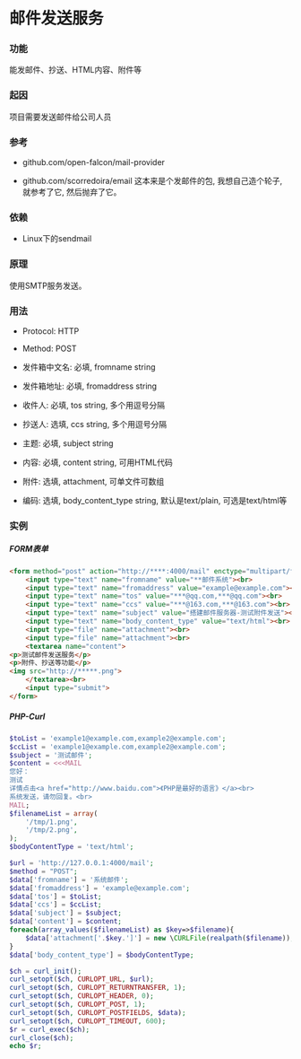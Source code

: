 # 邮件发送服务

### 功能
能发邮件、抄送、HTML内容、附件等

### 起因
项目需要发送邮件给公司人员

### 参考
- github.com/open-falcon/mail-provider

- github.com/scorredoira/email 这本来是个发邮件的包, 我想自己造个轮子, 就参考了它, 然后抛弃了它。

### 依赖
- Linux下的sendmail

### 原理
使用SMTP服务发送。

### 用法

- Protocol: HTTP

- Method: POST

- 发件箱中文名: 必填, fromname string 

- 发件箱地址: 必填, fromaddress string

- 收件人: 必填, tos string, 多个用逗号分隔

- 抄送人: 选填, ccs string, 多个用逗号分隔

- 主题: 必填, subject string

- 内容: 必填, content string, 可用HTML代码

- 附件: 选填, attachment, 可单文件可数组

- 编码: 选填, body_content_type string, 默认是text/plain, 可选是text/html等

### 实例
##### FORM表单
```html
<form method="post" action="http://****:4000/mail" enctype="multipart/form-data">
    <input type="text" name="fromname" value="**邮件系统"><br>
    <input type="text" name="fromaddress" value="example@example.com"><br>
    <input type="text" name="tos" value="***@qq.com,***@qq.com"><br>
    <input type="text" name="ccs" value="***@163.com,***@163.com"><br>
    <input type="text" name="subject" value="搭建邮件服务器-测试附件发送"><br>
    <input type="text" name="body_content_type" value="text/html"><br>
    <input type="file" name="attachment"><br>
    <input type="file" name="attachment"><br>
    <textarea name="content">
<p>测试邮件发送服务</p>
<p>附件、抄送等功能</p>
<img src="http://*****.png">
    </textarea><br>
    <input type="submit">
</form>
```

##### PHP-Curl
```php
$toList = 'example1@example.com,example2@example.com';
$ccList = 'example1@example.com,example2@example.com';
$subject = '测试邮件';
$content = <<<MAIL
您好：
测试
详情点击<a href="http://www.baidu.com">《PHP是最好的语言》</a><br>
系统发送，请勿回复。<br>
MAIL;
$filenameList = array(
    '/tmp/1.png',
    '/tmp/2.png',
);
$bodyContentType = 'text/html';

$url = 'http://127.0.0.1:4000/mail';
$method = "POST";
$data['fromname'] = '系统邮件';
$data['fromaddress'] = 'example@example.com';
$data['tos'] = $toList;
$data['ccs'] = $ccList;
$data['subject'] = $subject;
$data['content'] = $content;
foreach(array_values($filenameList) as $key=>$filename){
    $data['attachment['.$key.']'] = new \CURLFile(realpath($filename));
}
$data['body_content_type'] = $bodyContentType;

$ch = curl_init();
curl_setopt($ch, CURLOPT_URL, $url);
curl_setopt($ch, CURLOPT_RETURNTRANSFER, 1);
curl_setopt($ch, CURLOPT_HEADER, 0);
curl_setopt($ch, CURLOPT_POST, 1);
curl_setopt($ch, CURLOPT_POSTFIELDS, $data);
curl_setopt($ch, CURLOPT_TIMEOUT, 600);
$r = curl_exec($ch);
curl_close($ch);
echo $r;
```